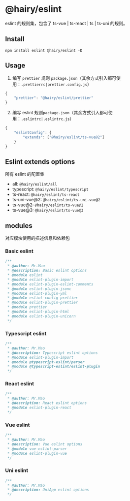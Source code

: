 # @hairy/eslint

eslint 的规则集，包含了 ts-vue | ts-react | ts | ts-uni 的规则。

## Install

`npm install eslint @hairy/eslint -D`

## Usage


1. 编写 `prettier` 规则 `package.json`（其余方式引入都可使用：`.prettierrc|prettier.config.js`） 

~~~js
{
    "prettier": "@hairy/eslint/prettier"
}
~~~

2. 编写 eslint 规则`package.json`（其余方式引入都可使用：`.eslintrc|.eslintrc.js`）

~~~js
{
    "eslintConfig": {
        "extends": ["@hairy/eslint/ts-vue@2"]
    }
}
~~~

## Eslint extends options

所有 eslint 的配置集

- all:			     `@hairy/eslint/all`
- typescript:    `@hairy/eslint/typescript`
- ts-react:      `@hairy/eslint/ts-react`
- ts-uni-vue@2:  `@hairy/eslint/ts-uni-vue@2`
- ts-vue@2:      `@hairy/eslint/ts-vue@2`
- ts-vue@3:      `@hairy/eslint/ts-vue@3`

## modules

对应模块使用的描述信息和依赖包

### Basic eslint

~~~typescript
/**
 * @author: Mr.Mao
 * @description: Basic eslint options
 * @module eslint
 * @module eslint-plugin-import
 * @module eslint-plugin-eslint-comments
 * @module eslint-plugin-jsonc
 * @module eslint-plugin-yml
 * @module eslint-config-prettier
 * @module eslint-plugin-prettier
 * @module prettier
 * @module eslint-plugin-html
 * @module eslint-plugin-unicorn
 */
~~~

### Typescript eslint

~~~typescript
/**
 * @author: Mr.Mao
 * @description: Typescript eslint options
 * @module eslint-plugin-import
 * @module @typescript-eslint/parser
 * @module @typescript-eslint/eslint-plugin
 */
~~~

### React eslint

~~~typescript
/**
 * @author: Mr.Mao
 * @description: React eslint options
 * @module eslint-plugin-react
 */
~~~

### Vue eslint

~~~typescript
/**
 * @author: Mr.Mao
 * @description: Vue eslint options
 * @module vue-eslint-parser
 * @module eslint-plugin-vue
 */
~~~

### Uni eslint

~~~typescript
/**
 * @author: Mr.Mao
 * @description: UniApp eslint options
 */
~~~

